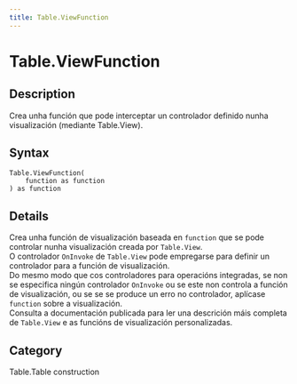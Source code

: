 ```yaml
---
title: Table.ViewFunction
---
```


# Table.ViewFunction


## Description

Crea unha función que pode interceptar un controlador definido nunha visualización (mediante Table.View).


## Syntax

```powerquery
Table.ViewFunction(
    function as function
) as function
```


## Details

Crea unha función de visualización baseada en <code>function</code> que se pode controlar nunha visualización creada por <code>Table.View</code>.<br />O controlador <code>OnInvoke</code> de <code>Table.View</code> pode empregarse para definir un controlador para a función de visualización.<br />Do mesmo modo que cos controladores para operacións integradas, se non se especifica ningún controlador <code>OnInvoke</code> ou se este non controla a función de visualización, ou se se se produce un erro no controlador, aplícase <code>function</code> sobre a visualización.<br />Consulta a documentación publicada para ler una descrición máis completa de <code>Table.View</code> e as funcións de visualización personalizadas.<br />



## Category
Table.Table construction

